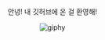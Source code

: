 <div align="center">
  안녕! 내 깃허브에 온 걸 환영해!

  ![giphy](https://user-images.githubusercontent.com/87082855/146528178-f12911c6-2ad3-424f-a242-2e8c939540f8.gif)

</div>
